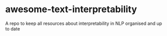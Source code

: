 # awesome-text-interpretability
A repo to keep all resources about interpretability in NLP organised and up to date
